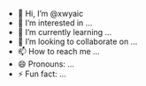 - 👋 Hi, I’m @xwyaic
- 👀 I’m interested in ...
- 🌱 I’m currently learning ...
- 💞️ I’m looking to collaborate on ...
- 📫 How to reach me ...
- 😄 Pronouns: ...
- ⚡ Fun fact: ...

<!---
xwyaic/xwyaic is a ✨ special ✨ repository because its `README.md` (this file) appears on your GitHub profile.
You can click the Preview link to take a look at your changes.
--->
